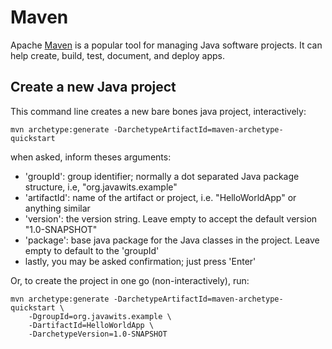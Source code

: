 # Maven

Apache [Maven](https://maven.apache.org/guides/getting-started/maven-in-five-minutes.html) is a popular tool for managing Java software projects. It can help create, build, test, document, and deploy apps.

## Create a new Java project

This command line creates a new bare bones java project, interactively:
```console
mvn archetype:generate -DarchetypeArtifactId=maven-archetype-quickstart
```

when asked, inform theses arguments:
- 'groupId': group identifier; normally a dot separated Java package structure, i.e, "org.javawits.example"
- 'artifactId': name of the artifact or project, i.e. "HelloWorldApp" or anything similar
- 'version': the version string. Leave empty to accept the default version "1.0-SNAPSHOT"
- 'package': base java package for the Java classes in the project. Leave empty to default to the 'groupId'
- lastly, you may be asked confirmation; just press 'Enter'

Or, to create the project in one go (non-interactively), run:
```console
mvn archetype:generate -DarchetypeArtifactId=maven-archetype-quickstart \
    -DgroupId=org.javawits.example \
    -DartifactId=HelloWorldApp \
    -DarchetypeVersion=1.0-SNAPSHOT
```

